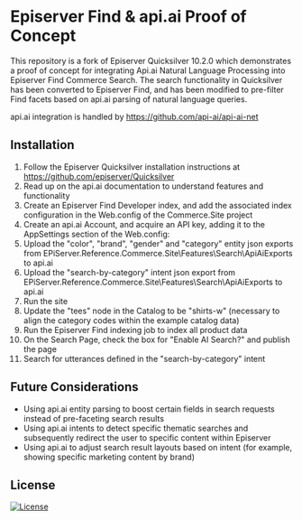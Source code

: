 ﻿Episerver Find & api.ai Proof of Concept 
===========
This repository is a fork of Episerver Quicksilver 10.2.0 which demonstrates a proof of concept for integrating Api.ai Natural Language Processing into Episerver Find Commerce Search. The search functionality in Quicksilver has been converted to Episerver Find, and has been modified to pre-filter Find facets based on api.ai parsing of natural language queries.

api.ai integration is handled by https://github.com/api-ai/api-ai-net

Installation
------------

1.  Follow the Episerver Quicksilver installation instructions at https://github.com/episerver/Quicksilver
2.  Read up on the api.ai documentation to understand features and functionality
2.  Create an Episerver Find Developer index, and add the associated index configuration in the Web.config of the Commerce.Site project
2.  Create an api.ai Account, and acquire an API key, adding it to the AppSettings section of the Web.config: <add key="api-ai-key" value="key-goes-here"/>
3.  Upload the "color", "brand", "gender" and "category" entity json exports from EPiServer.Reference.Commerce.Site\Features\Search\ApiAiExports to api.ai
4.  Upload the "search-by-category" intent json export from EPiServer.Reference.Commerce.Site\Features\Search\ApiAiExports to api.ai
5.  Run the site
6.  Update the "tees" node in the Catalog to be "shirts-w" (necessary to align the category codes within the example catalog data)
4.  Run the Episerver Find indexing job to index all product data
5.  On the Search Page, check the box for "Enable AI Search?" and publish the page
6.  Search for utterances defined in the "search-by-category" intent

Future Considerations
------------
* Using api.ai entity parsing to boost certain fields in search requests instead of pre-faceting search results
* Using api.ai intents to detect specific thematic searches and subsequently redirect the user to specific content within Episerver
* Using api.ai to adjust search result layouts based on intent (for example, showing specific marketing content by brand)

License
-------------
[![License](http://img.shields.io/:license-apache-blue.svg?style=flat-square)](http://www.apache.org/licenses/LICENSE-2.0.html)